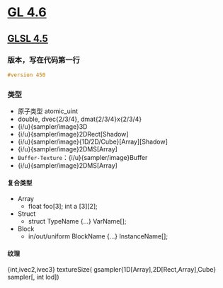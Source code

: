 # [GL 4.6](https://www.khronos.org/developers/linkto/opengl-4.6-reference-guide)

## [GLSL 4.5](https://www.khronos.org/developers/linkto/opengl-4.6-reference-guide)

### 版本，写在代码第一行

``` glsl
#version 450
```

### 类型

+ 原子类型 atomic_uint
+ double, dvec{2/3/4}, dmat{2/3/4}x{2/3/4}
+ {i/u}{sampler/image}3D
+ {i/u}{sampler/image}2DRect[Shadow]
+ {i/u}{sampler/image}{1D/2D/Cube}[Array][Shadow]
+ {i/u}{sampler/image}2DMS[Array]
+ `Buffer-Texture`：{i/u}{sampler/image}Buffer
+ {i/u}{sampler/image}2DMS[Array]

#### 复合类型

+ Array
	- float foo[3]; int a [3][2];
+ Struct
	- struct TypeName {...} VarName[];
+ Block
	- in/out/uniform BlockName {...} InstanceName[];

#### 纹理

{int,ivec2,ivec3} textureSize( gsampler{1D[Array],2D[Rect,Array],Cube} sampler[, int lod])
